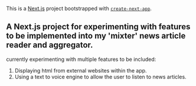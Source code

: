 This is a [Next.js](https://nextjs.org/) project bootstrapped with [`create-next-app`](https://github.com/vercel/next.js/tree/canary/packages/create-next-app).

## A Next.js project for experimenting with features to be implemented into my 'mixter' news article reader and aggregator.

currently experimenting with multiple features to be included:

1. Displaying html from external websites within the app. 
2. Using a text to voice engine to allow the user to listen to news articles.

